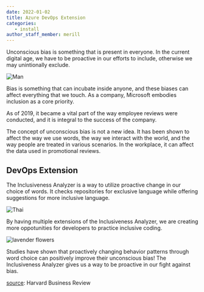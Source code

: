 ```yaml
---
date: 2022-01-02
title: Azure DevOps Extension
categories: 
   - install
author_staff_member: merill
---
```

Unconscious bias is something that is present in everyone. In the current digital age, we have to be proactive in our efforts to include, otherwise we may unintionally exclude.

![Man](https://source.unsplash.com/random/1500x1146)

Bias is something that can incubate inside anyone, and these biases can affect everything that we touch. As a company, Microsoft embodies inclusion as a core priority.

As of 2019, it became a vital part of the way employee reviews were conducted, and it is integral to the success of the company.

The concept of unconscious bias is not a new idea. It has been shown to affect the way we use words, the way we interact with the world, and the way people are treated in various scenarios. In the workplace, it can affect the data used in promotional reviews.

## DevOps Extension

The Inclusiveness Analyzer is a way to utilize proactive change in our choice of words. It checks repositories for exclusive language while offering suggestions for more inclusive language.

![Thai](https://source.unsplash.com/random/1500x1147)

By having multiple extensions of the Inclusiveness Analyzer, we are creating more oppotunities for developers to practice inclusive coding.

![lavender flowers](https://source.unsplash.com/random/1500x1148)

Studies have shown that proactively changing behavior patterns through word choice can positively improve their unconscious bias! The Inclusiveness Analyzer gives us a way to be proactive in our fight against bias.

[source](https://hbr.org/2021/09/unconscious-bias-training-that-works): Harvard Business Review

